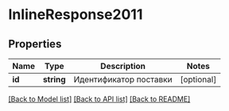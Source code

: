 # InlineResponse2011

## Properties
Name | Type | Description | Notes
------------ | ------------- | ------------- | -------------
**id** | **string** | Идентификатор поставки | [optional] 

[[Back to Model list]](../../README.md#documentation-for-models) [[Back to API list]](../../README.md#documentation-for-api-endpoints) [[Back to README]](../../README.md)

